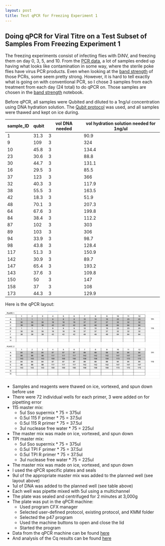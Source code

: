 ```yaml
---
layout: post
title: Test qPCR for Freezing Experiment 1
---
```


## Doing qPCR for Viral Titre on a Test Subset of Samples From Freezing Experiment 1

The freezing experiments consist of infecting flies with DiNV, and freezing them on day 0, 3, 5, and 10. From the [PCR data](https://meschedl.github.io/Unckless-Lab-Notebook-Maggie/2023/06/20/freezing-exp-1-PCRs.html), a lot of samples ended up having what looks like contamination in some way, where the sterile poke flies have virus PCR products. Even when looking at the [band strength](https://meschedl.github.io/Unckless-Lab-Notebook-Maggie/2023/06/20/freezing-exp-1-PCRs.html) of those PCRs, some seem pretty strong. However, it is hard to tell exactly what is going on with conventional PCR, so I chose 3 samples from each treatment from each day (24 total) to do qPCR on. Those samples are chosen in the [band strength](https://meschedl.github.io/Unckless-Lab-Notebook-Maggie/2023/06/20/freezing-exp-1-PCRs.html) notebook. 

Before qPCR, all samples were Qubited and diluted to a 1ng/ul concentration using DNA hydration solution. The [Qubit protocol](https://docs.google.com/document/d/1ZCz0SBof6LHE3P_LbftawFyexl8iCECUlvjIcauPYwY/edit) was used, and all samples were thawed and kept on ice during. 

| sample_ID | qubit | vol DNA needed | vol hydration solution needed for 1ng/ul |
|-----------|-------|-----------------|------------------------------------------|
| 1         | 31.3  | 3               | 90.9                                     |
| 9         | 109   | 3               | 324                                      |
| 10        | 45.8  | 3               | 134.4                                    |
| 23        | 30.6  | 3               | 88.8                                     |
| 30        | 44.7  | 3               | 131.1                                    |
| 16        | 29.5  | 3               | 85.5                                     |
| 37        | 123   | 3               | 366                                      |
| 32        | 40.3  | 3               | 117.9                                    |
| 38        | 55.5  | 3               | 163.5                                    |
| 42        | 18.3  | 3               | 51.9                                     |
| 48        | 70.1  | 3               | 207.3                                    |
| 64        | 67.6  | 3               | 199.8                                    |
| 84        | 38.4  | 3               | 112.2                                    |
| 87        | 102   | 3               | 303                                      |
| 89        | 103   | 3               | 306                                      |
| 94        | 33.9  | 3               | 98.7                                     |
| 98        | 43.8  | 3               | 128.4                                    |
| 117       | 51.3  | 3               | 150.9                                    |
| 142       | 30.9  | 3               | 89.7                                     |
| 147       | 65.4  | 3               | 193.2                                    |
| 143       | 37.6  | 3               | 109.8                                    |
| 150       | 50    | 3               | 147                                      |
| 158       | 37    | 3               | 108                                      |
| 173       | 44.3  | 3               | 129.9                                    |


Here is the qPCR layout:

![](https://raw.githubusercontent.com/meschedl/Unckless-Lab-Notebook-Maggie/master/images/20230725-qPCR.png)

- Samples and reagents were thawed on ice, vortexed, and spun down before use 
- There were 72 individual wells for each primer, 3 were added on for pipetting error
- 115 master mix:
    - 5ul Sso supermix * 75 = 375ul 
    - 0.5ul 115 F primer * 75 = 37.5ul 
    - 0.5ul 115 R primer * 75 = 37.5ul 
    - 3ul nuclease free water * 75 = 225ul 
- The master mix was made on ice, vortexed, and spun down 
- TPI master mix: 
    - 5ul Sso supermix * 75 = 375ul 
    - 0.5ul TPI F primer * 75 = 37.5ul 
    - 0.5ul TPI R primer * 75 = 37.5ul 
    - 3ul nuclease free water * 75 = 225ul  
- The master mix was made on ice, vortexed, and spun down 
- I used the qPCR specific plates and seals
- 9ul of the appropriate master mix was added to the planned well (see layout above)
- 1ul of DNA was added to the planned well (see table above)
- Each well was pipette mixed with 5ul using a multichannel
- The plate was sealed and centrifuged for 2 minutes at 3,000g 
- The plate was put in the qPCR machine:
    - Used program CFX manager 
    - Selected user-defined protocol, existing protocol, and KMM folder 
    - Selected the p47 program 
    - Used the machine buttons to open and close the lid 
    - Started the program 
- Data from the qPCR machine can be found [here](https://drive.google.com/drive/folders/1emjDkMMl5RCYLjHYIl_YyGZFyMDEdB5g)
- And analysis of the Cq results can be found [here](https://github.com/meschedl/Unckless_Lab_Resources/blob/main/qPCR_analysis/20230725-freezing-exp-1/20230725-freezing-exp-1-qPCR-analysis.md)

